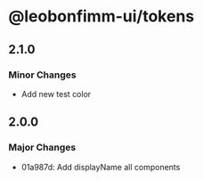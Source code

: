# @leobonfimm-ui/tokens

## 2.1.0

### Minor Changes

- Add new test color

## 2.0.0

### Major Changes

- 01a987d: Add displayName all components
